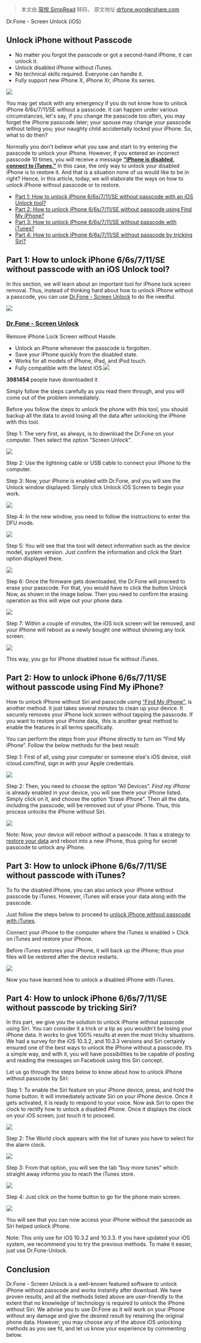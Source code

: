 > 本文由 [简悦 SimpRead](http://ksria.com/simpread/) 转码， 原文地址 [drfone.wondershare.com](https://drfone.wondershare.com/unlock/unlock-iphone-without-passcode.html)

Dr.Fone - Screen Unlock (iOS)

Unlock iPhone without Passcode
------------------------------

*   No matter you forgot the passcode or got a second-hand iPhone, it can unlock it.
*   Unlock disabled iPhone without iTunes.
*   No technical skills required. Everyone can handle it.
*   Fully support new iPhone X, iPhone Xr, iPhone Xs series.

[![](https://drfone.wondershare.com/images/alice-mj.png)](https://drfone.wondershare.com/author/alice-mj/index.html)

You may get stuck with any emergency if you do not know how to unlock iPhone 6/6s/7/11/SE without a passcode. It can happen under various circumstances, let's say, if you change the passcode too often, you may forget the iPhone passcode later; your spouse may change your passcode without telling you; your naughty child accidentally locked your iPhone. So, what to do then?

Normally you don't believe what you saw and start to try entering the passcode to unlock your iPhone. However, if you entered an incorrect passcode 10 times, you will receive a message **[“iPhone is disabled, connect to iTunes.”](https://drfone.wondershare.com/unlock/unlock-disabled-iphone-without-itunes.html)** In this case, the only way to unlock your disabled iPhone is to restore it. And that is a situation none of us would like to be in right? Hence, in this article, today, we will elaborate the ways on how to unlock iPhone without passcode or to restore.

*   [Part 1: How to unlock iPhone 6/6s/7/11/SE without passcode with an iOS Unlock tool?](#part_1)
*   [Part 2: How to unlock iPhone 6/6s/7/11/SE without passcode using Find My iPhone?](#part_2)
*   [Part 3: How to unlock iPhone 6/6s/7/11/SE without passcode with iTunes?](#part_3)
*   [Part 4: How to unlock iPhone 6/6s/7/11/SE without passcode by tricking Siri?](#part_4)

Part 1: How to unlock iPhone 6/6s/7/11/SE without passcode with an iOS Unlock tool?
-----------------------------------------------------------------------------------

In this section, we will learn about an important tool for iPhone lock screen removal. Thus, instead of thinking hard about how to unlock iPhone without a passcode, you can use [Dr.Fone - Screen Unlock](https://drfone.wondershare.com/iphone-unlock.html) to do the needful.

![](https://drfone.wondershare.com/style/images/arrow_up.png)

### [Dr.Fone - Screen Unlock](https://drfone.wondershare.com/iphone-unlock.html)

Remove iPhone Lock Screen without Hassle.

*   Unlock an iPhone whenever the passcode is forgotten.
*   Save your iPhone quickly from the disabled state.
*   Works for all models of iPhone, iPad, and iPod touch.
*   Fully compatible with the latest iOS.![](https://images.wondershare.com/drfone/others/new_23.png)

**3981454** people have downloaded it

Simply follow the steps carefully as you read them through, and you will come out of the problem immediately.

Before you follow the steps to unlock the phone with this tool, you should backup all the data to avoid losing all the data after unlocking the iPhone with this tool.

Step 1: The very first, as always, is to download the Dr.Fone on your computer. Then select the option "Screen Unlock".

![](https://images.wondershare.com/drfone/drfone/drfone-home.jpg)

Step 2: Use the lightning cable or USB cable to connect your iPhone to the computer.

Step 3: Now, your iPhone is enabled with Dr.Fone, and you will see the Unlock window displayed. Simply click Unlock iOS Screen to begin your work.

![](https://images.wondershare.com/drfone/drfone/drfone-android-ios-unlock.jpg)

Step 4: In the new window, you need to follow the instructions to enter the DFU mode.

![](https://images.wondershare.com/drfone/drfone/ios-unlock-2.jpg)

Step 5: You will see that the tool will detect information such as the device model, system version. Just confirm the information and click the Start option displayed there.

![](https://images.wondershare.com/drfone/drfone/ios-unlock-3.jpg)

Step 6: Once the firmware gets downloaded, the Dr.Fone will proceed to erase your passcode. For that, you would have to click the button Unlock Now, as shown in the image below. Then you need to confirm the erasing operation as this will wipe out your phone data.

![](https://images.wondershare.com/drfone/drfone/ios-unlock-5.jpg)

Step 7: Within a couple of minutes, the iOS lock screen will be removed, and your iPhone will reboot as a newly bought one without showing any lock screen.

![](https://images.wondershare.com/drfone/drfone/ios-unlock-7.jpg)

This way, you go for iPhone disabled issue fix without iTunes.

Part 2: How to unlock iPhone 6/6s/7/11/SE without passcode using Find My iPhone?
--------------------------------------------------------------------------------

How to unlock iPhone without Siri and passcode using [“Find My iPhone”](https://drfone.wondershare.com/lost-iphone/find-my-iphone.html), is another method. It just takes several minutes to clean up your device. It securely removes your iPhone lock screen without tapping the passcode. If you want to restore your iPhone data,  this is another great method to enable the features in all terms specifically.

You can perform the steps from your iPhone directly to turn on “Find My iPhone”. Follow the below methods for the best result:

Step 1: First of all, using your computer or someone else's iOS device, visit icloud.com/find, sign in with your Apple credentials.

![](https://images.wondershare.com/drfone/article/2017/10/15090391142788.jpg)

Step 2: Then, you need to choose the option “All Devices”. _Find my iPhone_ is already enabled in your device, you will see there your iPhone listed. Simply click on it, and choose the option “Erase iPhone”. Then all the data, including the passcode, will be removed out of your iPhone. Thus, this process unlocks the iPhone without Siri.

![](https://images.wondershare.com/drfone/article/2017/10/15090391641568.jpg)

Note: Now, your device will reboot without a passcode. It has a strategy to [restore your data](https://drfone.wondershare.com/restore-iphone/restore-iphone-from-backup.html) and reboot into a new iPhone, thus going for secret passcode to unlock any iPhone.

Part 3: How to unlock iPhone 6/6s/7/11/SE without passcode with iTunes?
-----------------------------------------------------------------------

To fix the disabled iPhone, you can also unlock your iPhone without passcode by iTunes. However, iTunes will erase your data along with the passcode.

Just follow the steps below to proceed to [unlock iPhone without passcode with iTunes](https://drfone.wondershare.com/reset-iphone/factory-reset-iphone-without-passcode.html).

Connect your iPhone to the computer where the iTunes is enabled > Click on iTunes and restore your iPhone.

Before iTunes restores your iPhone, it will back up the iPhone; thus your files will be restored after the device restarts.

![](https://images.wondershare.com/drfone/2020/restore-data-itunes.jpg)

Now you have learned how to unlock a disabled iPhone with iTunes.

Part 4: How to unlock iPhone 6/6s/7/11/SE without passcode by tricking Siri? 
-----------------------------------------------------------------------------

In this part, we give you the solution to unlock iPhone without passcode using Siri. You can consider it a trick or a tip as you wouldn't be losing your iPhone data. It works to give 100% results at even the most tricky situations. We had a survey for the iOS 10.3.2, and 10.3.3 versions and Siri certainly ensured one of the best ways to unlock the iPhone without a passcode. It’s a simple way, and with it, you will have possibilities to be capable of posting and reading the messages on Facebook using this Siri concept.

Let us go through the steps below to know about how to unlock iPhone without passcode by Siri:

Step 1: To enable the Siri feature on your iPhone device, press, and hold the home button. It will immediately activate Siri on your iPhone device. Once it gets activated, it is ready to respond to your voice. Now ask Siri to open the clock to rectify how to unlock a disabled iPhone. Once it displays the clock on your iOS screen, just touch it to proceed.

![](https://images.wondershare.com/drfone/article/2017/10/15090666111442.jpg)

Step 2: The World clock appears with the list of tunes you have to select for the alarm clock.

![](https://images.wondershare.com/drfone/article/2017/10/15090666366366.jpg)

Step 3: From that option, you will see the tab “buy more tunes” which straight away informs you to reach the iTunes store.

![](https://images.wondershare.com/drfone/article/2017/10/15090666562470.jpg)

Step 4: Just click on the home button to go for the phone main screen.

![](https://images.wondershare.com/drfone/article/2017/10/15090666779838.jpg)

You will see that you can now access your iPhone without the passcode as Siri helped unlock iPhone.

Note: This only use for iOS 10.3.2 and 10.3.3. If you have updated your iOS system, we recommend you to try the previous methods. To make it easier, just use Dr.Fone-Unlock.

Conclusion
----------

Dr.Fone - Screen Unlock is a well-known featured software to unlock iPhone without passcode and works instantly after download. We have proven results, and all the methods listed above are user-friendly to the extent that no knowledge of technology is required to unlock the iPhone without Siri. We advise you to use Dr.Fone as it will work on your iPhone without any damage and give the desired result by retaining the original phone data. However, you may choose any of the above iOS unlocking methods as you see fit, and let us know your experience by commenting below.
